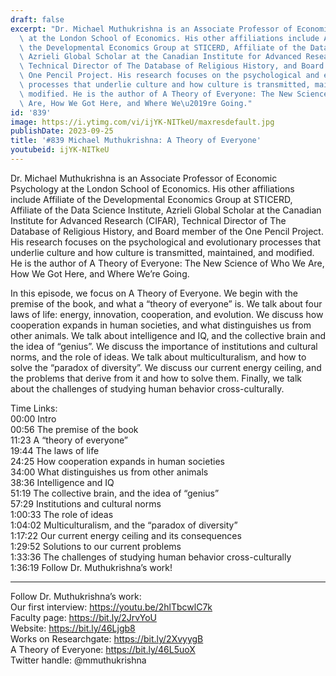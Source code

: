 ```yaml
---
draft: false
excerpt: "Dr. Michael Muthukrishna is an Associate Professor of Economic Psychology\
  \ at the London School of Economics. His other affiliations include Affiliate of\
  \ the Developmental Economics Group at STICERD, Affiliate of the Data Science Institute,\
  \ Azrieli Global Scholar at the Canadian Institute for Advanced Research (CIFAR),\
  \ Technical Director of The Database of Religious History, and Board member of the\
  \ One Pencil Project. His research focuses on the psychological and evolutionary\
  \ processes that underlie culture and how culture is transmitted, maintained, and\
  \ modified. He is the author of A Theory of Everyone: The New Science of Who We\
  \ Are, How We Got Here, and Where We\u2019re Going."
id: '839'
image: https://i.ytimg.com/vi/ijYK-NITkeU/maxresdefault.jpg
publishDate: 2023-09-25
title: '#839 Michael Muthukrishna: A Theory of Everyone'
youtubeid: ijYK-NITkeU
---
```

<div class="timelinks">

Dr. Michael Muthukrishna is an Associate Professor of Economic Psychology at the London School of Economics. His other affiliations include Affiliate of the Developmental Economics Group at STICERD, Affiliate of the Data Science Institute, Azrieli Global Scholar at the Canadian Institute for Advanced Research (CIFAR), Technical Director of The Database of Religious History, and Board member of the One Pencil Project. His research focuses on the psychological and evolutionary processes that underlie culture and how culture is transmitted, maintained, and modified. He is the author of A Theory of Everyone: The New Science of Who We Are, How We Got Here, and Where We’re Going.

In this episode, we focus on A Theory of Everyone. We begin with the premise of the book, and what a “theory of everyone” is. We talk about four laws of life: energy, innovation, cooperation, and evolution. We discuss how cooperation expands in human societies, and what distinguishes us from other animals. We talk about intelligence and IQ, and the collective brain and the idea of “genius”. We discuss the importance of institutions and cultural norms, and the role of ideas. We talk about multiculturalism, and how to solve the “paradox of diversity”. We discuss our current energy ceiling, and the problems that derive from it and how to solve them. Finally, we talk about the challenges of studying human behavior cross-culturally.

Time Links:  
<time>00:00</time> Intro  
<time>00:56</time> The premise of the book  
<time>11:23</time> A “theory of everyone”  
<time>19:44</time> The laws of life   
<time>24:25</time> How cooperation expands in human societies  
<time>34:00</time> What distinguishes us from other animals  
<time>38:36</time> Intelligence and IQ  
<time>51:19</time> The collective brain, and the idea of “genius”  
<time>57:29</time> Institutions and cultural norms  
<time>1:00:33</time> The role of ideas  
<time>1:04:02</time> Multiculturalism, and the “paradox of diversity”  
<time>1:17:22</time> Our current energy ceiling and its consequences  
<time>1:29:52</time> Solutions to our current problems  
<time>1:33:36</time> The challenges of studying human behavior cross-culturally  
<time>1:36:19</time> Follow Dr. Muthukrishna’s work!

---

Follow Dr. Muthukrishna’s work:  
Our first interview: https://youtu.be/2hlTbcwlC7k  
Faculty page: https://bit.ly/2JrvYoU  
Website: https://bit.ly/46Ljgb8  
Works on Researchgate: https://bit.ly/2XvyygB  
A Theory of Everyone: https://bit.ly/46L5uoX  
Twitter handle: @mmuthukrishna
</div>

